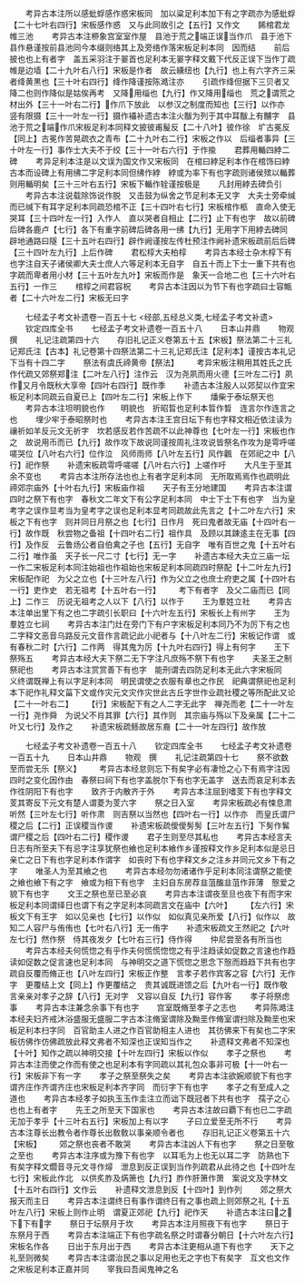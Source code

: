 <!-- { "loadSidebar": true } -->
　　考异古本注所以感蚍蜉感作惑宋板同　加以粱足利本加下有之字疏亦为感蚍蜉【二十七叶右四行】宋板感作惑　又与此同故引之【五行】又作文
　　餙棺君龙帷三池
　　考异古本注桺象宫室室作屋　县池于荒之端正误当作爪　县于池下县作悬谨按前县池同今本缀则络其上及旁络作落宋板足利本同　因而结
　　前后披也也上有者字　盖五采羽注于翣首也足利本无翣字释文戴下代反正误下当作丁疏帷是边墙【二十九叶右八行】宋板是作者　故云纁纽也【九行】也上有六字齐三采者绛黄黒也【三十叶右四行】绛作降谨按陈澔注亦
　　引疏作绛但据下三贝者又降二也则作降似是姑俟再考　又降用缁也【九行】作又降用缁也　荒之谓荒之材出外【三十一叶右二行】作爪下放此　以参汉之制度而知也【三行】以作亦　竖有限摄【三十一叶左一行】摄作襵补遗古本注火黻为列于其中耳黻上有黼字　县池于荒之端作爪宋板足利本同释文披彼甫髲反【二十八叶】彼作徐　圹古冕反【同上】古冕作苦晃疏衣之青布【二十九叶右二行】宋板之作以　后缁者事异【三十叶左一行】事作士大夫不于绞【三十一叶右六行】于作揄
　　君葬用輴四綍二碑
　　考异足利本注是以文误为国文作又宋板同　在棺曰綍足利本作在棺饰曰綍　古本而设碑上有用绋二字足利本同但绋作綍　綍或为率下有也字疏则诸侯殡以輴葬则用輴明矣【三十三叶右五行】宋板下輴作辁谨按极是
　　凡封用綍去碑负引
　　考异古本注说载除饰说作脱　又击鼓为纵舍之节足利本无又字　大夫士旁牵缄而已缄下有耳字足利本同疏恐棺不正【三十四叶右七行】宋板棺作柩　直命入使无哭耳【三十四叶左一行】入作人　直以哭者自相止【二行】止下有也字　故以前碑后碑各鹿卢【七行】各下有重字前碑后碑各用一绋【九行】无用字下用綍去碑同　辟地通路曰隧【三十五叶右四行】辟作阙谨按左传杜预注作阙补遗宋板疏前后后碑【三十四叶左九行】上后作碑
　　君松椁大夫柏椁
　　考异古本经士杂木椁下有也字注自天子诸侯卿大夫士庶人六等足利本无自字　自五十而上下士一重下共有也字疏而卑者用小材【三十五叶左九叶】宋板而作是　象天一合地二也【三十六叶右五行】一作三
　　棺椁之间君容柷
　　考异古本注因以为节下有也字疏曰士容甒者【二十六叶左二行】宋板无曰字







　　七经孟子考文补遗卷一百五十七
<经部,五经总义类,七经孟子考文补遗>
　　钦定四库全书
　　七经孟子考文补遗卷一百五十八
　　日本山井鼎
　　物观　撰
　　礼记注疏第四十六
　　存旧礼记正义卷第五十五【宋板】祭法第二十三礼记郑氏注【古本】礼记卷第十四祭法第二十三礼记郑氏注【足利本】谨按古本礼记下当有十四二字
　　祭法有虞氏禘黄帝【祭法】
　　考异宋板注稍用其姓氏之氏作代疏又郊祭郑注【二叶左八行】注作云　汉为尧夙而用火德【三叶左二行】夙作又月令既秋大享帝【四叶右四行】既作季
　　补遗古本注殷人以郊契以作宜宋板足利本同疏云自夏已上【四叶左二行】宋板上作下
　　燔柴于泰坛祭天也
　　考异古本注坦明貌也作　　明貌也　折昭晢也足利本晢作晳　连言尔作连言之也
　　埋少牢于泰昭祭时也
　　考异古本注王宫日坛下有也字释文相近依注读为禳祈如羊反元文无祈字　坎若感反若作苦疏不以此神尊也【七叶左一行】宋板也作之　故说用币而已【九行】故作攻下故说同谨按周礼注攻说皆祭名作攻为是雩呼嗟嗟哭位【八叶右六行】位作泣　风师雨师【八叶左五行】风作飌　在郊祀之中【八行】祀作祭
　　补遗宋板疏雩呼嗟嗟【八叶右六行】上嗟作吁
　　大凡生于至其余不变也
　　考异古本注所存法也也上有者字足利本同　无所取焉焉作也疏明此禘郊宗庙外【十叶右九行】宋板庙作祖
　　天子有王分地建国
　　考异古本注谓四时之祭下有也字　春秋文二年文下有公字足利本同　中士下士下有也字　当为皇考字之误作显考当为皇考字之误也足利本显考同疏故此先言之【十二叶左六行】宋板之下有也字　则并同日月祭之也【七行】日作月　死曰鬼者故无庙【十四叶右一行】故作既　秋尝物之备祖【十四叶右二行】祖作具　及顾以其踈逺主在无事【四行】及作反　云鲁炀公者自伯禽之子也【五行】无自字　唯有百世之鬼【十五叶右二行】唯作虽　天子长一尺二寸【七行】无一字
　　补遗古本经大夫立三庙一坛一作二宋板足利本同注始祖也作祖始也宋板足利本同疏四时祭配【十二叶左九行】宋板配作祀　为父之立也【十三叶左八行】作为父立之也庶士府吏之属【十四叶右一行】吏作史　若无祖考【十五叶右一行】
　　考下有者字　及父二庙而已【同上】二作三　历说无祖考之人以下【八行】以作于
　　王为羣姓立社
　　考异古本注单出里下有之也二字疏引长职曰【十六叶左五行】宋板长上有州字
　　王为羣姓立七祠
　　考异古本注门灶在旁门下有户字宋板足利本同乃不为厉下有之也二字释文恶音乌路反元文音作言疏记此小祀者与【十八叶左二行】宋板记作谓　或有春秋二时【六行】二作两　得其鬼为厉【十九叶右四行】得上有何字
　　王下祭殇五
　　考异古本经大夫下祭二无下字注凡庶殇不祭下有也字
　　夫圣王之制祭祀也
　　考异古本注赏赏善下有也字　能刑谓去四防足利本无此六字宋板同　义终谓既禅上有以字足利本同　明民谓使之衣服有章也之作民　祀典谓祭祀也足利本下祀作礼释文菑下文或作灾元文灾作灾世此古丘字世作业疏社稷之等所配此又论【二十一叶右二】
　　【行】宋板配下有之人二字无此字　禅尧而老【二十一叶左一行】尧作舜　为说父不肖其罪【六行】其作则　其宗庙与殇以下及亲属【二十二叶又七行】及作之
　　补遗宋板疏鲧故居东裔【二十一叶左四行】故作放














　　七经孟子考文补遗卷一百五十八
　　钦定四库全书
　　七经孟子考文补遗卷一百五十九
　　日本山井鼎
　　物观　撰
　　礼记注疏第四十七
　　祭不欲数至而尝无乐【祭义】
　　考异古本经怠则忘下有矣字必有凄怆之心下有焉字注因四时之变化因作由　春祭曰祠下有也字盖脱尔下有也字无盖字　送去而哀足利本去作徃阴阳下有也字
　　致齐于内散齐于外
　　考异古本注屈到嗜芰下有也字释文芰其寄反下元文有楚人谓菱为芰六字
　　祭之日入室
　　考异宋板疏必有悚息肃听然【三叶左七行】听作肃　则吉祭以当然也【四叶右一行】以作亦　而皇氏谓尸稷之后【二行】正误稷当作谡
　　补遗宋板疏僾僾髣髣【三叶左五行】下髣作髴　谓尸稷之后【四叶右二行】稷作谡
　　君子生则至尽其私也
　　考异古本经言夫日志有所至夫下有忌字注享犹祭也飨也足利本飨作乡谨按释文作乡足利本似是忌日亲亡之日下有也字足利本作谓字　如丧时下有也字释文乡之注乡并同元文乡下有之字
　　唯圣人为至其飨之也
　　考异古本经勿勿诸诸作乎足利本同注谓祭之能使之飨也飨下有之字　飨或为相下有也字　主妇自东房荐韭菹醢韭菹作菲薄　慤爱之貌下有也字
　　文王之祭也至已至必哀
　　考异古本注谓夜至旦也夜下有而字宋板足利本同谓绎日也谓下有之字足利本同疏言文在庙中【六叶】
　　【左六行】宋板文下有王字　如以见亲也【七行】以作似　如似真见亲所爱【八行】似作以　故知二人容尸与侑侑也【七叶右八行】无一侑字
　　补遗宋板疏文王然祀之【六叶左七行】然作祭　侍其夜发夕【七叶右三行】侍作得
　　仲尼尝至各有所当也
　　考异古本经夫何慌惚之有乎作夫何慌慌惚惚之有乎注趋读如促数之言速也作趋读如促数之促言速也足利本同　与神明交之道下慌惚之思念下慤而趋趋下共有也字疏自反覆而脩正也【八叶左四行】宋板正作整　言孝子若作宾客之容【六行】无作字　更覆结上文【同上】作更覆结之　贵其诚既进馈之后【九叶右一行】既作敬　言亲亲对孝子之辞【八行】无对字　又容以自反【九行】容作客
　　孝子将祭虑事
　　考异古本注兼念余事下有也字
　　宫室既脩至孝子之志也
　　考异陈澔注本经夫妇齐戒沐浴盛服无盛服二字古本注脩室谓除及黝垩作脩室谓扫除及黝垩也宋板足利本扫字同　百官助主人进之作百官助相主人进也　其彷佛来下有矣也二字宋板彷佛作仿佛疏放此释文弗者不知深也正误知当作之
　　补遗释文弗者不知深也【十叶】知作之疏以神明交接【十叶左四行】宋板以作似
　　孝子之祭也
　　考异古本注而使之作而有使之也足利本有字同疏以其礼包众事非可极【十一叶右一行】宋板非下有一字
　　孝子之祭至祭失之矣
　　考异古本注欲婉顺貌下有也字　谓齐庄作齐谓齐庄也宋板足利本齐字同　而衍字下有也字
　　孝子之有至成人之道也
　　考异古本经孝子如执玉玉作圭注立而诎下既冠者下共有也字　孺子之心也也上有者字
　　先王之所至天下国家也
　　考异古本注故曰覇下有也已二字疏无加于孝乎【十三叶右五行】宋板加上有以字
　　子曰立爱至无所不行
　　考异古本注尊长出教令者作尊长出敎敎以事亲顺令者也
　　存旧礼记正义卷第五十六【宋板】
　　郊之祭也丧者不敢哭
　　考异古本注凶人下有也字
　　祭之日至敬之至也
　　考异古本注序或为豫下有也字　以耳毛为上也无以耳二字　防熟也下有矣字释文爓音寻元文寻作燖　泄息到反正误到当作列疏君从此待之也【十四叶左七行】宋板此作北　以供炙胙及焫箫也【九行】胙作肝箫作萧　案说文及字林文【十五叶右四行】文作云
　　补遗释文泄息到反【十四叶】到作列
　　郊之祭大报天而主日
　　考异古本注谓终日有事作谓终日有之事也疏上则郊祭之礼【十五叶左八行】宋板上则作止明　谓夏正郊祀【九行】祀作天
　　补遗古本注曰之下下有字
　　祭日于坛祭月于坎
　　考异古本注月照夜下有也字
　　祭日于东祭月于西
　　考异古本注端正下有也字疏名祭之时谓春分朝日【十六叶左六行】宋板名作各
　　日出于东月出于西
　　考异古本注更相从道下有也字
　　天下之礼至则微矣
　　考异古本注谓治民之事以足用也无之字也下有矣字　互文也文作之宋板足利本正嘉并同
　　宰我曰吾闻鬼神之名
